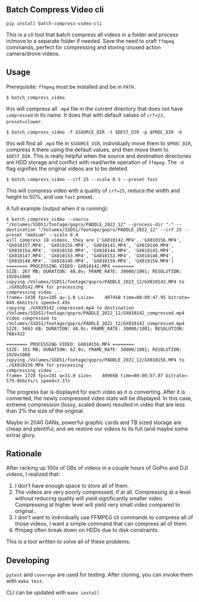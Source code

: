 ## Batch Compress Video cli

`pip install batch-compress-video-cli`

This is a cli tool that batch compress all videos in a folder and process in/move to a separate folder if needed. Save the need to craft `ffmpeg` commands, perfect for compressing and storing unused action camera/drone videos.


## Usage

Prerequisite: `ffmpeg` must be installed and be in `PATH`.

```
$ batch_compress_video
```

this will compress all `.mp4` file in the current directory that does not have `compressed` in its name. It does that with default values of `crf=23, preset=slower`.

```
$ batch_compress_video -f $SOURCE_DIR -t $DEST_DIR -p $PROC_DIR -d
```

this will find all `.mp4` file in `$SOURCE_DIR`, individually move them to `$PROC_DIR`, compress it there using the default values, and then move them to `$DEST_DIR`. This is really helpful when the source and destination directories are HDD storage and conflict with read/write operation of `ffmpeg`. The `-d` flag signifies the original videos are to be deleted.

```
$ batch_compress_video --crf 25 --scale 0.5 --preset fast
```

This will compress video with a quality of `crf=25`, reduce the width and height to 50%, and use `fast` preset.

A full example (output when it is running):

```
$ batch_compress_video --source "/Volumes/SSDS1/footage/gopro/PADDLE_2022_12" --process-dir "." --destination "/Volumes/SSDS1/footage/gopro/PADDLE_2022_12" --crf 25 --preset "medium" --scale 0.4
will compress 18 videos, they are ['GX010142.MP4', 'GX010156.MP4', 'GX010157.MP4', 'GX010155.MP4', 'GX010141.MP4', 'GX010140.MP4', 'GX010154.MP4', 'GX010150.MP4', 'GX010144.MP4', 'GX010145.MP4', 'GX010147.MP4', 'GX010153.MP4', 'GX010152.MP4', 'GX010146.MP4', 'GX010148.MP4', 'GX010149.MP4', 'GX010159.MP4', 'GX010158.MP4']
======== PROCESSING VIDEO: GX010142.MP4 ========
SIZE: 267 MB; DURATION: 48.0s; FRAME_RATE: 30000/1001; RESOLUTION: 1920x1080
copying /Volumes/SSDS1/footage/gopro/PADDLE_2022_12/GX010142.MP4 to ./GX010142.MP4 for processing
compressing video ...
frame= 1438 fps=105 q=-1.0 Lsize=    4974kB time=00:00:47.95 bitrate= 849.6kbits/s speed=3.49x
copying ./GX010142_compressed.mp4 to destination /Volumes/SSDS1/footage/gopro/PADDLE_2022_12/GX010142_compressed.mp4
Video compressed to /Volumes/SSDS1/footage/gopro/PADDLE_2022_12/GX010142_compressed.mp4
SIZE: 5093 KB; DURATION: 48.0s; FRAME_RATE: 30000/1001; RESOLUTION: 768x432

======== PROCESSING VIDEO: GX010156.MP4 ========
SIZE: 351 MB; DURATION: 62.9s; FRAME_RATE: 30000/1001; RESOLUTION: 1920x1080
copying /Volumes/SSDS1/footage/gopro/PADDLE_2022_12/GX010156.MP4 to ./GX010156.MP4 for processing
compressing video ...
frame= 1728 fps=101 q=31.0 size=    4096kB time=00:00:57.87 bitrate= 579.8kbits/s speed=3.37x
```

The progress bar is displayed for each video as it is converting. After it is converted, the newly compressed video stats will be displayed. In this case, extreme compression (lossy, scaled down) resulted in video that are less than 2% the size of the original.

Maybe in 2040 GANs, powerful graphic cards and TB sized storage are cheap and plentiful, and we restore our videos to its full (and maybe some extra) glory.

## Rationale

After racking up 100s of GBs of videos in a couple hours of GoPro and DJI videos, I realized that:

1. I don't have enough space to store all of them.
2. The videos are very poorly compressed, if at all. Compressing at a level without reducing quality will yield significantly smaller video. Compressing at higher level will yield very small video compared to original..
3. I don't want to individually use FFMPEG cli commands to compress all of those videos, I want a simple command that can compress all of them.
4. ffmpeg often break down on HDDs due to disk constraints.

This is a tool written to solve all of these problems.


## Developing

`pytest` and `coverage` are used for testing. After cloning, you can invoke them with `make test`.

CLI can be updated with `make install`

